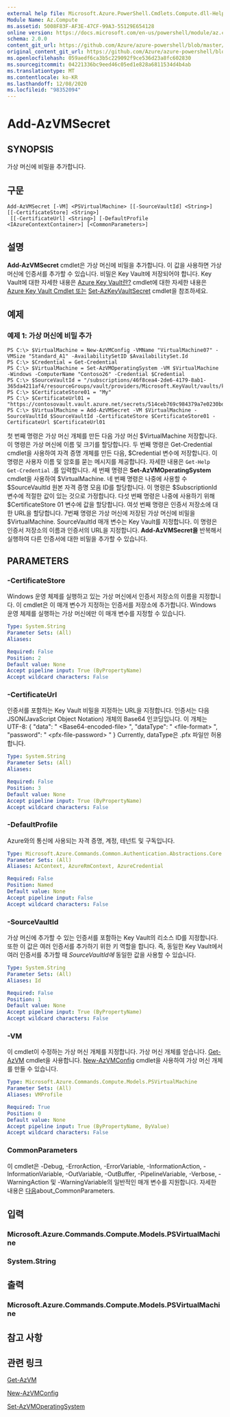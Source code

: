 ```yaml
---
external help file: Microsoft.Azure.PowerShell.Cmdlets.Compute.dll-Help.xml
Module Name: Az.Compute
ms.assetid: 5008F83F-AF3E-47CF-99A3-55129E654128
online version: https://docs.microsoft.com/en-us/powershell/module/az.compute/add-azvmsecret
schema: 2.0.0
content_git_url: https://github.com/Azure/azure-powershell/blob/master/src/Compute/Compute/help/Add-AzVMSecret.md
original_content_git_url: https://github.com/Azure/azure-powershell/blob/master/src/Compute/Compute/help/Add-AzVMSecret.md
ms.openlocfilehash: 059aedf6ca3b5c229092f9ce536d23a8fc602830
ms.sourcegitcommit: 04221336bc9eed46c05ed1e828a6811534d4b4ab
ms.translationtype: MT
ms.contentlocale: ko-KR
ms.lasthandoff: 12/08/2020
ms.locfileid: "98352094"
---
```

# Add-AzVMSecret

## SYNOPSIS
가상 머신에 비밀을 추가합니다.

## 구문

```
Add-AzVMSecret [-VM] <PSVirtualMachine> [[-SourceVaultId] <String>] [[-CertificateStore] <String>]
 [[-CertificateUrl] <String>] [-DefaultProfile <IAzureContextContainer>] [<CommonParameters>]
```

## 설명
**Add-AzVMSecret** cmdlet은 가상 머신에 비밀을 추가합니다.
이 값을 사용하면 가상 머신에 인증서를 추가할 수 있습니다.
비밀은 Key Vault에 저장되어야 합니다.
Key Vault에 대한 자세한 내용은 [Azure Key Vault란?](https://azure.microsoft.com/en-us/documentation/articles/key-vault-whatis/)
cmdlet에 대한 자세한 내용은 [Azure Key Vault Cmdlet 또는](/powershell/module/az.keyvault) [Set-AzKeyVaultSecret](/powershell/module/az.keyvault/set-azkeyvaultsecret) cmdlet을 참조하세요.

## 예제

### 예제 1: 가상 머신에 비밀 추가
```
PS C:\> $VirtualMachine = New-AzVMConfig -VMName "VirtualMachine07" -VMSize "Standard_A1" -AvailabilitySetID $AvailabilitySet.Id
PS C:\> $Credential = Get-Credential
PS C:\> $VirtualMachine = Set-AzVMOperatingSystem -VM $VirtualMachine  -Windows -ComputerName "Contoso26" -Credential $Credential
PS C:\> $SourceVaultId = "/subscriptions/46f8cea4-2de6-4179-8ab1-365da4211af4/resourceGroups/vault/providers/Microsoft.KeyVault/vaults/keyvault"
PS C:\> $CertificateStore01 = "My"
PS C:\> $CertificateUrl01 = "https://contosovault.vault.azure.net/secrets/514ceb769c984379a7e0230bdd703272"
PS C:\> $VirtualMachine = Add-AzVMSecret -VM $VirtualMachine -SourceVaultId $SourceVaultId -CertificateStore $CertificateStore01 -CertificateUrl $CertificateUrl01
```

첫 번째 명령은 가상 머신 개체를 만든 다음 가상 머신 $VirtualMachine 저장합니다.
이 명령은 가상 머신에 이름 및 크기를 할당합니다.
두 번째 명령은 Get-Credential cmdlet을 사용하여 자격 증명 개체를 만든 다음, $Credential 변수에 저장합니다.
이 명령은 사용자 이름 및 암호를 묻는 메시지를 제공합니다.
자세한 내용은 `Get-Help Get-Credential` .를 입력합니다.
세 번째 명령은 **Set-AzVMOperatingSystem** cmdlet을 사용하여 $VirtualMachine.
네 번째 명령은 나중에 사용할 수 $SourceVaultId 원본 자격 증명 모음 ID를 할당합니다.
이 명령은 $SubscriptionId 변수에 적절한 값이 있는 것으로 가정합니다.
다섯 번째 명령은 나중에 사용하기 위해 $CertificateStore 01 변수에 값을 할당합니다.
여섯 번째 명령은 인증서 저장소에 대한 URL을 할당합니다.
7번째 명령은 가상 머신에 저장된 가상 머신에 비밀을 $VirtualMachine.
SourceVaultId 매개 변수는 Key Vault를 지정합니다.
이 명령은 인증서 저장소의 이름과 인증서의 URL을 지정합니다.
**Add-AzVMSecret을** 반복해서 실행하여 다른 인증서에 대한 비밀을 추가할 수 있습니다.

## PARAMETERS

### -CertificateStore
Windows 운영 체제를 실행하고 있는 가상 머신에서 인증서 저장소의 이름을 지정합니다.
이 cmdlet은 이 매개 변수가 지정하는 인증서를 저장소에 추가합니다.
Windows 운영 체제를 실행하는 가상 머신에만 이 매개 변수를 지정할 수 있습니다.

```yaml
Type: System.String
Parameter Sets: (All)
Aliases:

Required: False
Position: 2
Default value: None
Accept pipeline input: True (ByPropertyName)
Accept wildcard characters: False
```

### -CertificateUrl
인증서를 포함하는 Key Vault 비밀을 지정하는 URL을 지정합니다.
인증서는 다음 JSON(JavaScript Object Notation) 개체의 Base64 인코딩입니다. 이 개체는 UTF-8: { "data": " \<Base64-encoded-file\> ", "dataType": " \<file-format\> ", "password": " \<pfx-file-password\> " } Currently, dataType은 .pfx 파일만 허용합니다.

```yaml
Type: System.String
Parameter Sets: (All)
Aliases:

Required: False
Position: 3
Default value: None
Accept pipeline input: True (ByPropertyName)
Accept wildcard characters: False
```

### -DefaultProfile
Azure와의 통신에 사용되는 자격 증명, 계정, 테넌트 및 구독입니다.

```yaml
Type: Microsoft.Azure.Commands.Common.Authentication.Abstractions.Core.IAzureContextContainer
Parameter Sets: (All)
Aliases: AzContext, AzureRmContext, AzureCredential

Required: False
Position: Named
Default value: None
Accept pipeline input: False
Accept wildcard characters: False
```

### -SourceVaultId
가상 머신에 추가할 수 있는 인증서를 포함하는 Key Vault의 리소스 ID를 지정합니다.
또한 이 값은 여러 인증서를 추가하기 위한 키 역할을 합니다.
즉, 동일한 Key Vault에서 여러 인증서를 추가할 때 *SourceVaultId에* 동일한 값을 사용할 수 있습니다.

```yaml
Type: System.String
Parameter Sets: (All)
Aliases: Id

Required: False
Position: 1
Default value: None
Accept pipeline input: True (ByPropertyName)
Accept wildcard characters: False
```

### -VM
이 cmdlet이 수정하는 가상 머신 개체를 지정합니다.
가상 머신 개체를 얻습니다. [Get-AzVM](./Get-AzVM.md) cmdlet을 사용합니다.
[New-AzVMConfig](./New-AzVMConfig.md) cmdlet을 사용하여 가상 머신 개체를 만들 수 있습니다.

```yaml
Type: Microsoft.Azure.Commands.Compute.Models.PSVirtualMachine
Parameter Sets: (All)
Aliases: VMProfile

Required: True
Position: 0
Default value: None
Accept pipeline input: True (ByPropertyName, ByValue)
Accept wildcard characters: False
```

### CommonParameters
이 cmdlet은 -Debug, -ErrorAction, -ErrorVariable, -InformationAction, -InformationVariable, -OutVariable, -OutBuffer, -PipelineVariable, -Verbose, -WarningAction 및 -WarningVariable의 일반적인 매개 변수를 지원합니다. 자세한 내용은 [다음](http://go.microsoft.com/fwlink/?LinkID=113216)about_CommonParameters.

## 입력

### Microsoft.Azure.Commands.Compute.Models.PSVirtualMachine

### System.String

## 출력

### Microsoft.Azure.Commands.Compute.Models.PSVirtualMachine

## 참고 사항

## 관련 링크

[Get-AzVM](./Get-AzVM.md)

[New-AzVMConfig](./New-AzVMConfig.md)

[Set-AzVMOperatingSystem](./Set-AzVMOperatingSystem.md)
